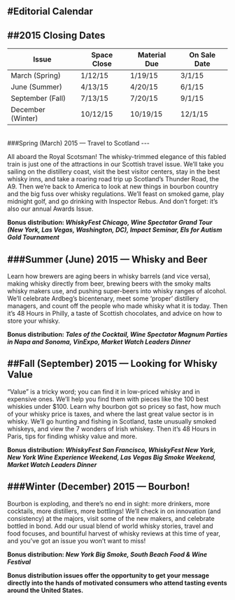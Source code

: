 
#Editorial Calendar
---

##2015 Closing Dates
---

|Issue|Space Close|Material Due|On Sale Date|
|---|---|---|---|
|March (Spring)|1/12/15|1/19/15|3/1/15
|June (Summer)|4/13/15|4/20/15|6/1/15|
|September (Fall)|7/13/15|7/20/15|9/1/15|
|December (Winter)|10/12/15|10/19/15|12/1/15|

<br />
###Spring (March) 2015 — Travel to Scotland
---

All aboard the Royal Scotsman! The whisky-trimmed elegance of this fabled train is just one of the
attractions in our Scottish travel issue. We’ll take you sailing on the distillery coast, visit the best visitor
centers, stay in the best whisky inns, and take a roaring road trip up Scotland’s Thunder Road, the A9.
Then we’re back to America to look at new things in bourbon country and the big fuss over whisky
regulations. We’ll feast on smoked game, play midnight golf, and go drinking with Inspector Rebus.
And don’t forget: it’s also our annual Awards Issue.

**Bonus distribution: *WhiskyFest Chicago, Wine Spectator Grand Tour (New York, Las Vegas,
Washington, DC), Impact Seminar, Els for Autism Gold Tournament***

###Summer (June) 2015 — Whisky and Beer
---

Learn how brewers are aging beers in whisky barrels (and vice versa), making whisky directly
from beer, brewing beers with the smoky malts whisky makers use, and pushing super-beers into
whisky ranges of alcohol. We’ll celebrate Ardbeg’s bicentenary, meet some ‘proper’ distillery
managers, and count off the people who made whisky what it is today. Then it’s 48 Hours in
Philly, a taste of Scottish chocolates, and advice on how to store your whisky.

**Bonus distribution: *Tales of the Cocktail, Wine Spectator Magnum Parties in Napa and Sonoma, VinExpo,
Market Watch Leaders Dinner***

##Fall (September) 2015 — Looking for Whisky Value
---

“Value” is a tricky word; you can find it in low-priced whisky and in expensive ones. We’ll help you
find them with pieces like the 100 best whiskies under $100. Learn why bourbon got so pricey so
fast, how much of your whisky price is taxes, and where the last great value sector is in whisky.
We’ll go hunting and fishing in Scotland, taste unusually smoked whiskeys, and view the 7 wonders
of Irish whiskey. Then it’s 48 Hours in Paris, tips for finding whisky value and more.

**Bonus distribution: *WhiskyFest San Francisco, WhiskyFest New York, New York Wine Experience Weekend,
Las Vegas Big Smoke Weekend, Market Watch Leaders Dinner***

###Winter (December) 2015 — Bourbon!
---

Bourbon is exploding, and there’s no end in sight: more drinkers, more cocktails, more distillers,
more bottlings! We’ll check in on innovation (and consistency) at the majors, visit some of the
new makers, and celebrate bottled in bond. Add our usual blend of world whisky stories, travel
and food focuses, and bountiful harvest of whisky reviews at this time of year, and you’ve got an
issue you won’t want to miss!

**Bonus distribution: *New York Big Smoke, South Beach Food & Wine Festival***

**Bonus distribution issues offer the opportunity to get your message directly into the
hands of motivated consumers who attend tasting events around the United States.**